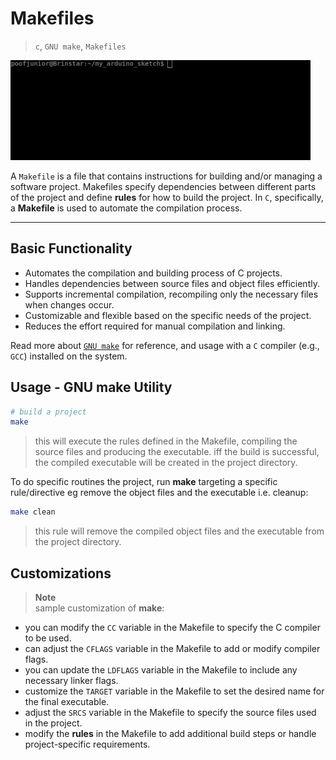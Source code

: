 # Makefiles
> `c`, `GNU make`, `Makefiles`  

![Make-stuff](./giphy-2.gif)

A `Makefile` is a file that contains instructions for building and/or managing a software project. Makefiles specify dependencies between different parts of the project and define **rules** for how to build the project. In `C`, specifically, a **Makefile** is used to automate the compilation process.

---
## Basic Functionality
- Automates the compilation and building process of C projects.
- Handles dependencies between source files and object files efficiently.
- Supports incremental compilation, recompiling only the necessary files when changes occur.
- Customizable and flexible based on the specific needs of the project.
- Reduces the effort required for manual compilation and linking.

Read more about [`GNU make`](https://www.gnu.org/software/make/) for reference, and usage with a `C` compiler (e.g., `GCC`) installed on the system.

## Usage - GNU make Utility

```bash
# build a project
make
```
> this will execute the rules defined in the Makefile, compiling the source files and producing the executable. iff the build is successful, the compiled executable will be created in the project directory.

To do specific routines the project, run **make** targeting a specific rule/directive eg remove the object files and the executable i.e. cleanup:

```bash
make clean
```
> this rule will remove the compiled object files and the executable from the project directory.

## Customizations
> **Note**  
> sample customization of **make**:

- you can modify the `CC` variable in the Makefile to specify the C compiler to be used.
- can adjust the `CFLAGS` variable in the Makefile to add or modify compiler flags.
- you can update the `LDFLAGS` variable in the Makefile to include any necessary linker flags.
- customize the `TARGET` variable in the Makefile to set the desired name for the final executable.
- adjust the `SRCS` variable in the Makefile to specify the source files used in the project.
- modify the **rules** in the Makefile to add additional build steps or handle project-specific requirements.
